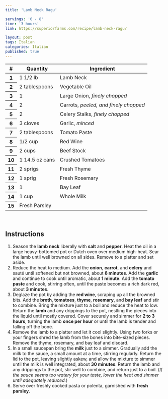 ```yaml
---
title: 'Lamb Neck Ragu'

servings: '6 - 8'
time: '3 hours'
link: https://superiorfarms.com/recipe/lamb-neck-ragu/

layout: post
tags: Italian
categories: Italian
published: true 
---
```

<table class="table table-hover">
  <thead>
    <tr>
      <th scope="col">#</th>
      <th scope="col">Quantity</th>
      <th scope="col">Ingredient</th>
    </tr>
  </thead>
  <tbody>
    <tr>
      <th scope="row">1</th>
      <td>1 1/2 lb</td>
      <td>Lamb Neck</em></td>
    </tr>
     <tr>
      <th scope="row">2</th>
      <td>2 tablespoons</td>
      <td>Vegetable Oil</td>
    </tr>
     <tr>
      <th scope="row">3</th>
      <td>1</td>
      <td>Large Onion, <em>finely chopped</em></td>
    </tr>
    <tr>
      <th scope="row">4</th>
      <td>2</td>
      <td>Carrots, <em>peeled, and finely chopped</em></td>
    </tr>  
    <tr>
      <th scope="row">5</th>
      <td>2</td>
      <td>Celery Stalks, <em>finely chopped</em></td>
    </tr> 
    <tr>
      <th scope="row">6</th>
      <td>3 cloves</td>
      <td>Garlic, <em>minced</em></td>
    </tr> 
    <tr>
      <th scope="row">7</th>
      <td>2 tablespoons</td>
      <td>Tomato Paste</td>
    </tr> 
    <tr>
      <th scope="row">8</th>
      <td>1/2 cup</td>
      <td>Red Wine</td>
    </tr> 
    <tr>
      <th scope="row">9</th>
      <td>2 cups</td>
      <td>Beef Stock</td>
    </tr> 
    <tr>
      <th scope="row">10</th>
      <td>1 14.5 oz cans</td>
      <td>Crushed Tomatoes</td>
    </tr> 
    <tr>
      <th scope="row">11</th>
      <td>2 sprigs</td>
      <td>Fresh Thyme</td>
    </tr> 
     <tr>
      <th scope="row">12</th>
      <td>1 sprig</td>
      <td>Fresh Rosemary</td>
    </tr> 
     <tr>
      <th scope="row">13</th>
      <td>1</td>
      <td>Bay Leaf</td>
    </tr> 
     <tr>
      <th scope="row">14</th>
      <td>1 cup</td>
      <td>Whole Milk</td>
    </tr> 
     <tr>
      <th scope="row">15</th>
      <td>Fresh Parsley</td>
    </tr> 
  </tbody>
</table>
<br>

## Instructions 
1. Season the **lamb neck** liberally with **salt** and **pepper**. Heat the oil in a large heavy-bottomed pot or Dutch oven over medium high-heat. Sear the lamb until well browned on all sides. Remove to a platter and set aside.
2. Reduce the heat to medium. Add the **onion**, **carrot**, and **celery** and sauté until softened but not browned, about **8 minutes**. Add the **garlic** and continue to cook until aromatic, about **1 minute**. Add the **tomato paste** and cook, stirring often, until the paste becomes a rich dark red, about **3 minutes**.
3. Deglaze the pot by adding the **red wine**, scraping up all the browned bits. Add the **broth**, **tomatoes**, **thyme**, **rosemary**, and **bay leaf** and stir to combine. Bring the mixture just to a boil and reduce the heat to low. Return the **lamb** and any drippings to the pot, nestling the pieces into the liquid until mostly covered. Cover securely and simmer for **2 to 3 hours**, turning the lamb **once per hour** or until the lamb is tender and falling off the bone.
4. Remove the lamb to a platter and let it cool slightly. Using two forks or your fingers shred the lamb from the bones into bite-sized pieces. Remove the thyme, rosemary, and bay leaf and discard.
5. In a small saucepan bring the **milk** just to a simmer. Gradually add the milk to the sauce, a small amount at a time, stirring regularly. Return the lid to the pot, leaving slightly askew, and allow the mixture to simmer until the milk is well integrated, about **30 minutes**. Return the lamb and any drippings to the pot, stir well to combine, and return just to a boil. (*If the sauce seems too watery for your taste, lower the heat and simmer until adequately reduced.*)
6. Serve over freshly cooked pasta or polenta, garnished with **fresh parsley**.


